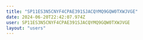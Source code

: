 ```yaml
---
title: "SP11ES3N5CNYF4CPAE391SJACQYMQ9GQW0TXWJVGE"
date: 2024-06-20T22:42:07.974Z
user: SP11ES3N5CNYF4CPAE391SJACQYMQ9GQW0TXWJVGE
layout: "users"
---
```

    